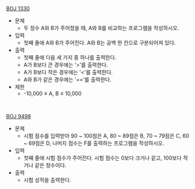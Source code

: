 [BOJ 1330](https://www.acmicpc.net/problem/1330)
- 문제
  - 두 정수 A와 B가 주어졌을 때, A와 B를 비교하는 프로그램을 작성하시오.
- 입력
  - 첫째 줄에 A와 B가 주어진다. A와 B는 공백 한 칸으로 구분되어져 있다.
- 출력
  - 첫째 줄에 다음 세 가지 중 하나를 출력한다.
  - A가 B보다 큰 경우에는 '>'를 출력한다.
  - A가 B보다 작은 경우에는 '<'를 출력한다.
  - A와 B가 같은 경우에는 '=='를 출력한다.
- 제한
  - -10,000 ≤ A, B ≤ 10,000

<br>

[BOJ 9498](https://www.acmicpc.net/problem/9498)
- 문제
  - 시험 점수를 입력받아 90 ~ 100점은 A, 80 ~ 89점은 B, 70 ~ 79점은 C, 60 ~ 69점은 D, 나머지 점수는 F를 출력하는 프로그램을 작성하시오.
- 입력
  - 첫째 줄에 시험 점수가 주어진다. 시험 점수는 0보다 크거나 같고, 100보다 작거나 같은 정수이다.
- 출력
  - 시험 성적을 출력한다.
